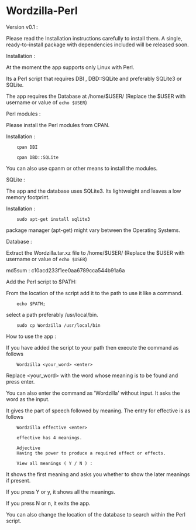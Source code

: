 Wordzilla-Perl
==============

Version v0.1 :

  Please read the Installation instructions carefully to install them. A single, ready-to-install package with dependencies included will be released soon.

Installation :

  At the moment the app supports only Linux with Perl.

  Its a Perl script that requires DBI , DBD::SQLite and preferably SQLite3 or SQLite. 

  The app requires the Database at /home/$USER/ (Replace the $USER with username or value of `echo $USER`)

Perl modules :

  Please install the Perl modules from CPAN.

Installation :

        cpan DBI
        
        cpan DBD::SQLite

  You can also use cpanm or other means to install the modules.

SQLite :

  The app and the database uses SQLite3. Its lightweight and leaves a low memory footprint.

Installation :

        sudo apt-get install sqlite3
  
  package manager (apt-get) might vary between the Operating Systems.

Database :

  Extract the Wordzilla.tar.xz file to /home/$USER/ (Replace the $USER with username or value of `echo $USER`)
  
  md5sum : c10acd233f1ee0aa6789cca544b91a6a

Add the Perl script to $PATH:

  From the location of the script add it to the path to use it like a command.
  
        echo $PATH;
  
  select a path preferably /usr/local/bin.
  
        sudo cp Wordzilla /usr/local/bin
  
How to use the app :

  If you have added the script to your path then execute the command as follows
  
        Wordzilla <your_word> <enter>
  
  Replace <your_word> with the word whose meaning is to be found and press enter.
  
  You can also enter the command as 'Wordzilla' without input. It asks the word as the input.
  
  It gives the part of speech followed by meaning. The entry for effective is as follows
  
        Wordzilla effective <enter>
      
        effective has 4 meanings.
      
        Adjective 
        Having the power to produce a required effect or effects.
      
        View all meanings ( Y / N ) : 
  
  It shows the first meaning and asks you whether to show the later meanings if present. 
  
  If you press Y or y, it shows all the meanings.
  
  If you press N or n, it exits the app.
  
  You can also change the location of the database to search within the Perl script.
